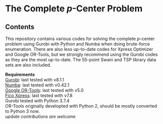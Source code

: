 # The Complete *p*-Center Problem  
## Contents  
This repository contains various codes for solving the complete *p*-center problem using Gurobi with Python and Numba when doing brute-force enumeration. There are also less up-to-date codes for Xpress Optimizer and Google OR-Tools, but we strongly recommend using the Gurobi codes as they are the most up-to-date. The 55-point Swain and TSP library data sets are also included.  
  
**Requirements**  
[Gurobi](https://www.gurobi.com/): last tested with v8.1.1  
[Numba](https://numba.pydata.org/): last tested with v0.42.1  
[Google OR-Tools](https://developers.google.com/optimization/): last tested with v5.0  
[Fico Xpress](https://www.fico.com/en/products/fico-xpress-optimization): last tested with v7.8  
Gurobi tested with Python 3.7.4  
OR-Tools originally developted with Python 2, should be mostly converted to Python 3 now.  
*update contributions are welcome*  

